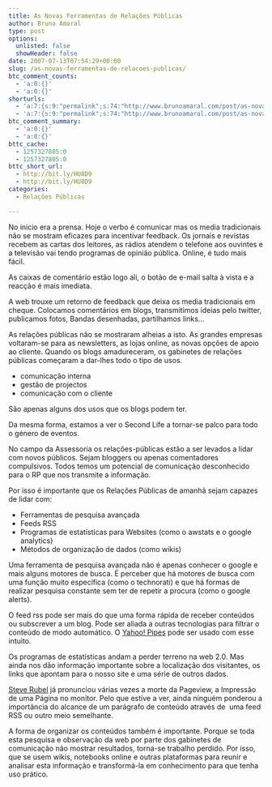 ```yaml
---
title: As Novas Ferramentas de Relações Públicas
author: Bruno Amaral
type: post
options:
  unlisted: false
  showHeader: false
date: 2007-07-13T07:54:29+00:00
slug: /as-novas-ferramentas-de-relacoes-publicas/
btc_comment_counts:
  - 'a:0:{}'
  - 'a:0:{}'
shorturls:
  - 'a:7:{s:9:"permalink";s:74:"http://www.brunoamaral.com/post/as-novas-ferramentas-de-relacoes-publicas/";s:7:"tinyurl";s:25:"http://tinyurl.com/dgskuj";s:4:"isgd";s:17:"http://is.gd/pJT1";s:5:"bitly";s:19:"http://bit.ly/cADFH";s:5:"snipr";s:22:"http://snipr.com/evv8t";s:5:"snurl";s:22:"http://snurl.com/evv8t";s:7:"snipurl";s:24:"http://snipurl.com/evv8t";}'
  - 'a:7:{s:9:"permalink";s:74:"http://www.brunoamaral.com/post/as-novas-ferramentas-de-relacoes-publicas/";s:7:"tinyurl";s:25:"http://tinyurl.com/dgskuj";s:4:"isgd";s:17:"http://is.gd/pJT1";s:5:"bitly";s:19:"http://bit.ly/cADFH";s:5:"snipr";s:22:"http://snipr.com/evv8t";s:5:"snurl";s:22:"http://snurl.com/evv8t";s:7:"snipurl";s:24:"http://snipurl.com/evv8t";}'
btc_comment_summary:
  - 'a:0:{}'
  - 'a:0:{}'
bttc_cache:
  - 1257327805:0
  - 1257327805:0
bttc_short_url:
  - http://bit.ly/HU8D9
  - http://bit.ly/HU8D9
categories:
  - Relações Públicas

---
```

No inicio era a prensa. Hoje o verbo é comunicar mas os media tradicionais não se mostram eficazes para incentivar feedback. Os jornais e revistas recebem as cartas dos leitores, as rádios atendem o telefone aos ouvintes e a televisão vai tendo programas de opinião pública. Online, é tudo mais fácil.

As caixas de comentário estão logo ali, o botão de e-mail salta à vista e a reacção é mais imediata.

A web trouxe um retorno de feedback que deixa os media tradicionais em cheque. Colocamos comentários em blogs, transmitimos ideias pelo twitter, publicamos fotos, Bandas desenhadas, partilhamos links&#8230;

As relações públicas não se mostraram alheias a isto. As grandes empresas voltaram-se para as newsletters, as lojas online, as novas opções de apoio ao cliente. Quando os blogs amadureceram, os gabinetes de relações públicas começaram a dar-lhes todo o tipo de usos.

  * comunicação interna
  * gestão de projectos
  * comunicação com o cliente

São apenas alguns dos usos que os blogs podem ter.

Da mesma forma, estamos a ver o Second Life a tornar-se palco para todo o género de eventos.

No campo da Assessoria os relações-públicas estão a ser levados a lidar com novos públicos. Sejam bloggers ou apenas comentadores compulsivos. Todos temos um potencial de comunicação desconhecido para o RP que nos transmite a informação.

Por isso é importante que os Relações Públicas de amanhã sejam capazes de lidar com:

  * Ferramentas de pesquisa avançada
  * Feeds RSS
  * Programas de estatísticas para Websites (como o awstats e o google analytics)
  * Métodos de organização de dados (como wikis)

Uma ferramenta de pesquisa avançada não é apenas conhecer o google e mais alguns motores de busca. É perceber que há motores de busca com uma função muito específica (como o technorati) e que há formas de realizar pesquisa constante sem ter de repetir a procura (como o google alerts).

O feed rss pode ser mais do que uma forma rápida de receber conteúdos ou subscrever a um blog. Pode ser aliada a outras tecnologias para filtrar o conteúdo de modo automático. O [Yahoo! Pipes][1] pode ser usado com esse intuito.

Os programas de estatísticas andam a perder terreno na web 2.0. Mas ainda nos dão informação importante sobre a localização dos visitantes, os links que apontam para o nosso site e uma série de outros dados.

[Steve Rubel][2] já pronunciou várias vezes a morte da Pageview, a Impressão de uma Página no monitor. Pelo que estive a ver, ainda ninguém ponderou a importância do alcance de um parágrafo de conteúdo através de  uma feed RSS ou outro meio semelhante.

A forma de organizar os conteúdos também é importante. Porque se toda esta pesquisa e observação da web por parte dos gabinetes de comunicação não mostrar resultados, torna-se trabalho perdido. Por isso, que se usem wikis, notebooks online e outras plataformas para reunir e analisar esta informação e transformá-la em conhecimento para que tenha uso prático.

 [1]: http://pipes.yahoo.com/pipes/
 [2]: http://www.micropersuasion.com